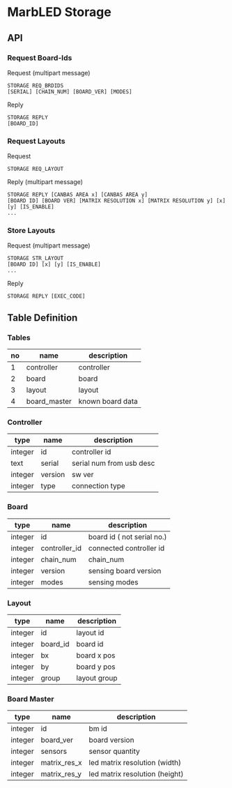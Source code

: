 # MarbLED Storage

## API

### Request Board-Ids  
  
Request (multipart message)
```
STORAGE REQ_BRDIDS
[SERIAL] [CHAIN_NUM] [BOARD_VER] [MODES]
```
Reply
```
STORAGE REPLY
[BOARD_ID]
```


### Request Layouts
  
Request
```
STORAGE REQ_LAYOUT
```
Reply (multipart message)
```
STORAGE REPLY [CANBAS AREA x] [CANBAS AREA y]
[BOARD ID] [BOARD VER] [MATRIX RESOLUTION x] [MATRIX RESOLUTION y] [x] [y] [IS_ENABLE]
...
```  
  
### Store Layouts  
  
Request (multipart message)
```
STORAGE STR_LAYOUT
[BOARD ID] [x] [y] [IS_ENABLE]
...
```
Reply
```
STORAGE REPLY [EXEC_CODE]
```


## Table Definition

### Tables  

| no  | name         | description      |
|-----|--------------|------------------|
| 1   | controller   | controller       |
| 2   | board        | board            |
| 3   | layout       | layout           |
| 4   | board_master | known board data |
  
### Controller  

| type    | name    | description              |
|---------|---------|--------------------------|
| integer | id      | controller id            |
| text    | serial  | serial num from usb desc |
| integer | version | sw ver                   |
| integer | type    | connection type          |

### Board

| type    | name          | description                |
|---------|---------------|----------------------------|
| integer | id            | board id ( not serial no.) |
| integer | controller_id | connected controller id    |
| integer | chain_num     | chain_num                  |
| integer | version       | sensing board version      |
| integer | modes         | sensing modes              |

### Layout
  
| type    | name     | description  |
|---------|----------|--------------|
| integer | id       | layout id    |
| integer | board_id | board id     |
| integer | bx       | board x pos  |
| integer | by       | board y pos  |
| integer | group    | layout group |

### Board Master

| type    | name         | description                    |
|---------|--------------|--------------------------------|
| integer | id           | bm id                          |
| integer | board_ver    | board version                  |
| integer | sensors      | sensor quantity                |
| integer | matrix_res_x | led matrix resolution (width)  |
| integer | matrix_res_y | led matrix resolution (height) |
